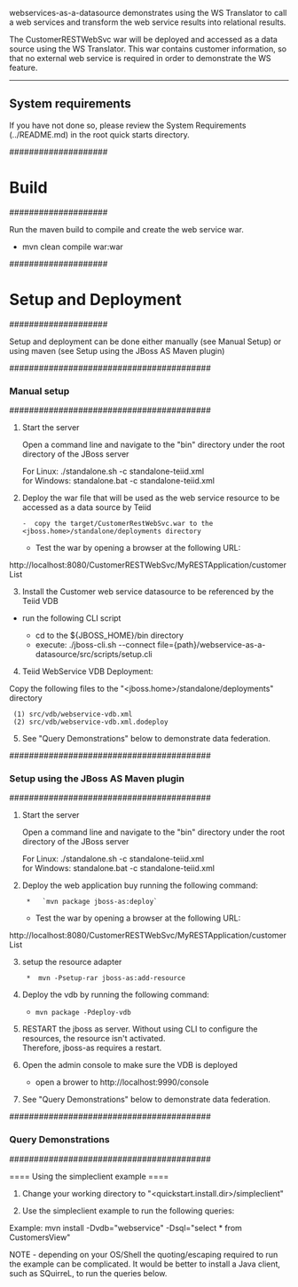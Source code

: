 webservices-as-a-datasource demonstrates using the WS Translator to call a web services and
transform the web service results into relational results.

The CustomerRESTWebSvc war will be deployed and accessed as a data source using the WS Translator.  This war contains
customer information, so that no external web service is required in order to demonstrate the WS feature.

-------------------
System requirements
-------------------

If you have not done so, please review the System Requirements (../README.md) in the root quick starts directory.


####################
#   Build
####################

Run the maven build to compile and create the web service war.

-  mvn clean compile war:war



####################
#   Setup and Deployment
####################

Setup and deployment can be done either manually (see Manual Setup) or using maven (see Setup using the JBoss AS Maven plugin) 


#########################################
### Manual setup
#########################################

1)  Start the server

	Open a command line and navigate to the "bin" directory under the root directory of the JBoss server

	For Linux:   ./standalone.sh -c standalone-teiid.xml	
	for Windows: standalone.bat -c standalone-teiid.xml

2)  Deploy the war file that will be used as the web service resource to be accessed as a data source by Teiid

        -  copy the target/CustomerRestWebSvc.war to the <jboss.home>/standalone/deployments directory


	-  Test the war by opening a browser at the following URL:

http://localhost:8080/CustomerRESTWebSvc/MyRESTApplication/customerList


3) Install the Customer web service datasource to be referenced by the Teiid VDB

-  run the following CLI script

	-	cd to the ${JBOSS_HOME}/bin directory
	-	execute:  ./jboss-cli.sh --connect file={path}/webservice-as-a-datasource/src/scripts/setup.cli 


4)  Teiid WebService VDB Deployment:

Copy the following files to the "<jboss.home>/standalone/deployments" directory

     (1) src/vdb/webservice-vdb.xml
     (2) src/vdb/webservice-vdb.xml.dodeploy

5)  See "Query Demonstrations" below to demonstrate data federation.


#########################################
### Setup using the JBoss AS Maven plugin
#########################################

1)  Start the server

	Open a command line and navigate to the "bin" directory under the root directory of the JBoss server

	For Linux:   ./standalone.sh -c standalone-teiid.xml	
	for Windows: standalone.bat -c standalone-teiid.xml

2) Deploy the web application buy running the following command:

    	*   `mvn package jboss-as:deploy`

	*   Test the war by opening a browser at the following URL:

http://localhost:8080/CustomerRESTWebSvc/MyRESTApplication/customerList


3) setup the resource adapter

    	*  mvn -Psetup-rar jboss-as:add-resource


4) Deploy the vdb by running the following command:	
	
	*   `mvn package -Pdeploy-vdb`

    	
5) RESTART the jboss as server.  Without using CLI to configure the resources, the resource isn't activated.  
		Therefore, jboss-as requires a restart.	

6)  Open the admin console to make sure the VDB is deployed

	*  open a brower to http://localhost:9990/console 	

6)  See "Query Demonstrations" below to demonstrate data federation.


#########################################
### Query Demonstrations
#########################################	

==== Using the simpleclient example ====

1) Change your working directory to "<quickstart.install.dir>/simpleclient"

2) Use the simpleclient example to run the following queries:

Example:   mvn install -Dvdb="webservice" -Dsql="select * from CustomersView"


NOTE - depending on your OS/Shell the quoting/escaping required to run the example can be
complicated.  It would be better to install a Java client, such as SQuirreL, to run the 
queries below. 